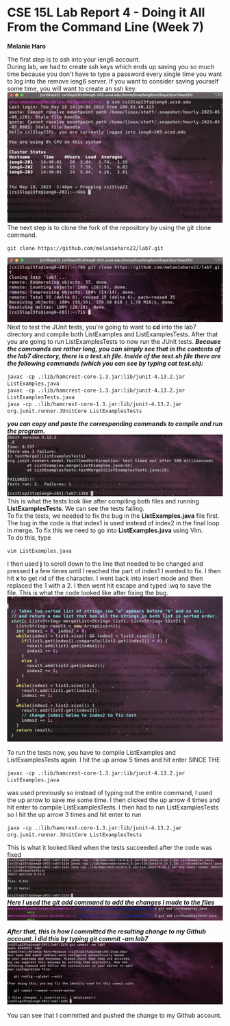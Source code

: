 # CSE 15L Lab Report 4 - Doing it All From the Command Line (Week 7)
**Melanie Haro** <br />


The first step is to ssh into your ieng6 account. <br /> 
During lab, we had to create ssh keys which ends up saving you so much time because you don't have to type a password every 
single time you want to log into the remove ieng6 server. If you want to consider saving yourself some time, you will want to 
create an ssh key. <br />
![Image](step-4.jpg) <br />
The next step is to clone the fork of the repository by using the git clone command. <br />

```
git clone https://github.com/melanieharo22/lab7.git
```
![Image](step-5.jpg) <br />
Next to test the JUnit tests, you're going to want to **cd** into the lab7 directory and compile both ListExamples and ListExamplesTests. After that you are going to run ListExamplesTests to now run the JUnit tests. **_Because the commands are rather long, you can simply see that in the contents of the lab7 directory, there is a test.sh file. Inside of the test.sh file there are the following commands (which you can see by typing cat test.sh):_**<br />
```
javac -cp .:lib/hamcrest-core-1.3.jar:lib/junit-4.13.2.jar ListExamples.java
javac -cp .:lib/hamcrest-core-1.3.jar:lib/junit-4.13.2.jar ListExamplesTests.java
java -cp .:lib/hamcrest-core-1.3.jar:lib/junit-4.13.2.jar org.junit.runner.JUnitCore ListExamplesTests

```
**_you can copy and paste the corresponding commands to compile and run the program._** <br />
![Image](junit-tests-failing.jpg) <br />
This is what the tests look like after compiling both files and running **ListExamplesTests**. We can see the tests failing. <br />
To fix the tests, we needed to fix the bug in the **ListExamples.java** file first. The bug in the code is that index1 is used instead of index2 in the final loop in merge. To fix this we need to go into **ListExamples.java** using Vim. <br />
To do this, type <br />
```
vim ListExamples.java
```
I then used **j** to scroll down to the line that needed to be changed and pressed **l** a few times until I reached the part of index1 I wanted to fix. I then hit **x** to get rid of the character. I went back into insert mode and then replaced the 1 with a 2. I then went hit escape and typed :wq to save the file. This is what the code looked like after fixing the bug. 
![Image](fixing-bug.jpg) <br />

To run the tests now, you have to compile ListExamples and ListExamplesTests again. I hit the up arrow 5 times and hit enter SINCE THE 
```
javac -cp .:lib/hamcrest-core-1.3.jar:lib/junit-4.13.2.jar ListExamples.java 
```
was used previously so instead of typing out the entire command, I used the up arrow to save me some time. I then clicked the up arrow 4 times and hit enter to compile ListExamplesTests. I then had to run ListExamplesTests so I hit the up arrow 3 times and hit enter to run
```
java -cp .:lib/hamcrest-core-1.3.jar:lib/junit-4.13.2.jar org.junit.runner.JUnitCore ListExamplesTests 
```
This is what it looked liked when the tests succeeded after the code was fixed 
![Image](junit-tests-working.jpg) <br />
**_Here I used the git add command to add the changes I made to the files_** <br />
![Image](gitadd.jpg)

**_After that, this is how I committed the resulting change to my Github account. I did this by typing git commit -am lab7_**
![Image](git-commit-slay.jpg) <br /> 

You can see that I committed and pushed the change to my Github account.
 


 
